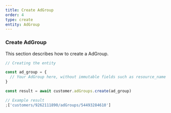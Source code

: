 ```yaml
---
title: Create AdGroup
order: 4
type: create
entity: AdGroup
---
```


### Create AdGroup

This section describes how to create a AdGroup.

```javascript
// Creating the entity

const ad_group = {
  // Your AdGroup here, without immutable fields such as resource_name
}

const result = await customer.adGroups.create(ad_group)
```

```javascript
// Example result
;['customers/9262111890/adGroups/54493284610']
```
